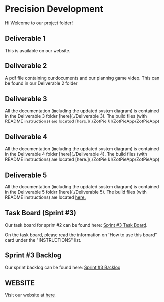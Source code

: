 # Precision Development

Hi Welcome to our project folder!

## Deliverable 1

This is available on our website.

## Deliverable 2

A pdf file containing our documents and our planning game video.
This can be found in our Deliverable 2 folder

## Deliverable 3

All the documentation (including the updated system diagram) is contained in the Deliverable 3 folder [here](./Deliverable 3).
The build files (with README instructions) are located [here.](./ZotPie UI/ZotPieApp/ZotPieApp)

## Deliverable 4

All the documentation (including the updated system diagram) is contained in the Deliverable 4 folder [here](./Deliverable 4).
The build files (with README instructions) are located [here.](./ZotPie UI/ZotPieApp/ZotPieApp)

## Deliverable 5

All the documentation (including the updated system diagram) is contained in the Deliverable 5 folder [here](./Deliverable 5).
The build files (with README instructions) are located [here.](./ZotPieJS)

## Task Board (Sprint #3)

Our task board for sprint #2 can be found here: [Sprint #3 Task Board](https://trello.com/b/KeNPWB3W/sprint-3-task-board-precision-development).

On the task board, please read the information on "How to use this board" card under the "INSTRUCTIONS" list.

## Sprint #3 Backlog

Our sprint backlog can be found here: [Sprint #3 Backlog](https://docs.google.com/spreadsheets/d/1x4ZO0lsaXktc8lxdIhvAAT5QEFSecOz8eK0PieLRWok/edit?pli=1#gid=1883449992&vpid=A1)

## WEBSITE

Visit our website at [here](http://precision-dev.com/).

